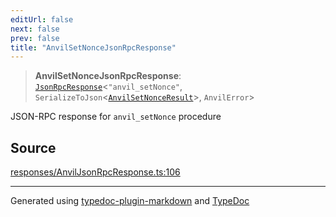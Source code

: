 ```yaml
---
editUrl: false
next: false
prev: false
title: "AnvilSetNonceJsonRpcResponse"
---
```


> **AnvilSetNonceJsonRpcResponse**: [`JsonRpcResponse`](/reference/tevm/jsonrpc/type-aliases/jsonrpcresponse/)\<`"anvil_setNonce"`, `SerializeToJson`\<[`AnvilSetNonceResult`](/reference/tevm/actions-types/type-aliases/anvilsetnonceresult/)\>, `AnvilError`\>

JSON-RPC response for `anvil_setNonce` procedure

## Source

[responses/AnvilJsonRpcResponse.ts:106](https://github.com/evmts/tevm-monorepo/blob/main/packages/procedures-spec/src/responses/AnvilJsonRpcResponse.ts#L106)

***
Generated using [typedoc-plugin-markdown](https://www.npmjs.com/package/typedoc-plugin-markdown) and [TypeDoc](https://typedoc.org/)
